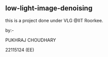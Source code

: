 ## low-light-image-denoising

this is a project done under VLG @IIT Roorkee.

by:-

PUKHRAJ CHOUDHARY

22115124 (EE)
